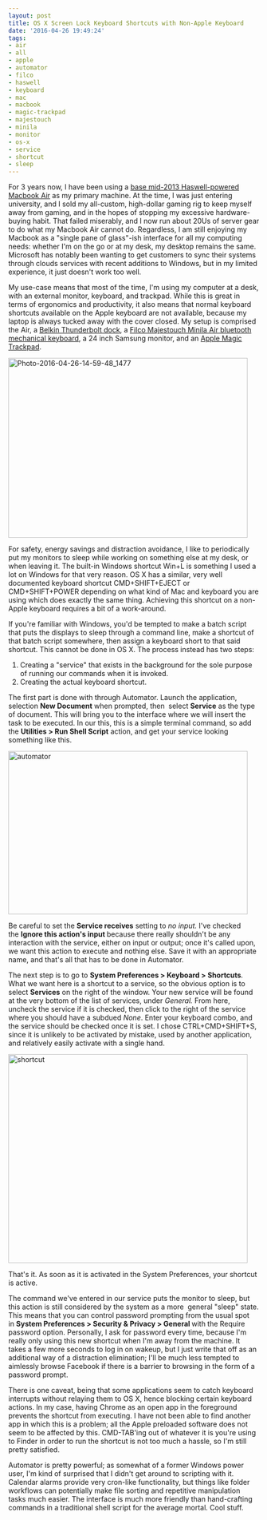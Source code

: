 ```yaml
---
layout: post
title: OS X Screen Lock Keyboard Shortcuts with Non-Apple Keyboard
date: '2016-04-26 19:49:24'
tags:
- air
- all
- apple
- automator
- filco
- haswell
- keyboard
- mac
- macbook
- magic-trackpad
- majestouch
- minila
- monitor
- os-x
- service
- shortcut
- sleep
---
```


For 3 years now, I have been using a <a href="http://www.amazon.com/gp/product/B00746YPQI/ref=as_li_tl?ie=UTF8&amp;camp=1789&amp;creative=9325&amp;creativeASIN=B00746YPQI&amp;linkCode=as2&amp;tag=max302-20&amp;linkId=ABAOLJ6VQEN5IQ4I">base mid-2013 Haswell-powered Macbook Air</a> as my primary machine. At the time, I was just entering university, and I sold my all-custom, high-dollar gaming rig to keep myself away from gaming, and in the hopes of stopping my excessive hardware-buying habit. That failed miserably, and I now run about 20Us of server gear to do what my Macbook Air cannot do. Regardless, I am still enjoying my Macbook as a "single pane of glass"-ish interface for all my computing needs: whether I'm on the go or at my desk, my desktop remains the same. Microsoft has notably been wanting to get customers to sync their systems through clouds services with recent additions to Windows, but in my limited experience, it just doesn't work too well.

My use-case means that most of the time, I'm using my computer at a desk, with an external monitor, keyboard, and trackpad. While this is great in terms of ergonomics and productivity, it also means that normal keyboard shortcuts available on the Apple keyboard are not available, because my laptop is always tucked away with the cover closed. My setup is comprised the Air, a <a href="http://www.amazon.com/gp/product/B00NAWCU7G/ref=as_li_tl?ie=UTF8&amp;camp=1789&amp;creative=9325&amp;creativeASIN=B00NAWCU7G&amp;linkCode=as2&amp;tag=max302-20&amp;linkId=JWHT36HZTGXFZIOD">Belkin Thunderbolt dock</a>, a <a href="http://www.amazon.com/gp/product/B00F3V81VG/ref=as_li_tl?ie=UTF8&amp;camp=1789&amp;creative=9325&amp;creativeASIN=B00F3V81VG&amp;linkCode=as2&amp;tag=max302-20&amp;linkId=PPDOHJQG2CXJWBOD">Filco Majestouch Minila Air bluetooth mechanical keyboard</a>, a 24 inch Samsung monitor, and an <a href="http://www.amazon.com/gp/product/B016QO5YWC/ref=as_li_tl?ie=UTF8&amp;camp=1789&amp;creative=9325&amp;creativeASIN=B016QO5YWC&amp;linkCode=as2&amp;tag=max302-20&amp;linkId=HA7M4SDOEMFHVKIJ">Apple Magic Trackpad</a>.

<a href="http://maximerousseau.com/2016/04/26/os-x-screen-lock-keyboard-shortcuts-with-non-apple-keyboard/photo-2016-04-26-14-59-48_1477/" rel="attachment wp-att-1022"><img class="aligncenter size-large wp-image-1022" src="https://maximerousseau.files.wordpress.com/2016/04/photo-2016-04-26-14-59-48_1477.jpg?w=480" alt="Photo-2016-04-26-14-59-48_1477" width="480" height="360" /></a>

For safety, energy savings and distraction avoidance, I like to periodically put my monitors to sleep while working on something else at my desk, or when leaving it. The built-in Windows shortcut Win+L is something I used a lot on Windows for that very reason. OS X has a similar, very well documented keyboard shortcut CMD+SHIFT+EJECT or CMD+SHIFT+POWER depending on what kind of Mac and keyboard you are using which does exactly the same thing. Achieving this shortcut on a non-Apple keyboard requires a bit of a work-around.

If you're familiar with Windows, you'd be tempted to make a batch script that puts the displays to sleep through a command line, make a shortcut of that batch script somewhere, then assign a keyboard short to that said shortcut. This cannot be done in OS X. The process instead has two steps:
<ol>
 	<li>Creating a "service" that exists in the background for the sole purpose of running our commands when it is invoked.</li>
 	<li>Creating the actual keyboard shortcut.</li>
</ol>
The first part is done with through Automator. Launch the application, selection <strong>New Document</strong> when prompted, then  select <strong>Service</strong> as the type of document. This will bring you to the interface where we will insert the task to be executed. In our this, this is a simple terminal command, so add the <strong>Utilities &gt; Run Shell Script</strong> action, and get your service looking something like this.

<a href="http://maximerousseau.com/2016/04/26/os-x-screen-lock-keyboard-shortcuts-with-non-apple-keyboard/automator/" rel="attachment wp-att-1020"><img class="aligncenter size-large wp-image-1020" src="https://maximerousseau.files.wordpress.com/2016/04/automator.png?w=480" alt="automator" width="480" height="327" /></a>

Be careful to set the <strong>Service receives</strong> setting to <em>no input. </em>I've checked the <strong>Ignore this action's input<em> </em></strong>because there really shouldn't be any interaction with the service, either on input or output; once it's called upon, we want this action to execute and nothing else. Save it with an appropriate name, and that's all that has to be done in Automator.

The next step is to go to <strong>System Preferences &gt; Keyboard &gt; Shortcuts</strong><em>.</em> What we want here is a shortcut to a service, so the obvious option is to select <strong>Services</strong> on the right of the window. Your new service will be found at the very bottom of the list of services, under <em>General.</em> From here, uncheck the service if it is checked, then click to the right of the service where you should have a subdued <em>None</em>. Enter your keyboard combo, and the service should be checked once it is set. I chose CTRL+CMD+SHIFT+S, since it is unlikely to be activated by mistake, used by another application, and relatively easily activate with a single hand.

<a href="http://maximerousseau.com/2016/04/26/os-x-screen-lock-keyboard-shortcuts-with-non-apple-keyboard/shortcut/" rel="attachment wp-att-1021"><img class="aligncenter size-large wp-image-1021" src="https://maximerousseau.files.wordpress.com/2016/04/shortcut.png?w=480" alt="shortcut" width="480" height="418" /></a>

That's it. As soon as it is activated in the System Preferences, your shortcut is active.

The command we've entered in our service puts the monitor to sleep, but this action is still considered by the system as a more  general "sleep" state. This means that you can control password prompting from the usual spot in <strong>System Preferences &gt; Security &amp; Privacy &gt; General </strong>with the Require password option. Personally, I ask for password every time, because I'm really only using this new shortcut when I'm away from the machine. It takes a few more seconds to log in on wakeup, but I just write that off as an additional way of a distraction elimination; I'll be much less tempted to aimlessly browse Facebook if there is a barrier to browsing in the form of a password prompt.

There is one caveat, being that some applications seem to catch keyboard interrupts without relaying them to OS X, hence blocking certain keyboard actions. In my case, having Chrome as an open app in the foreground prevents the shortcut from executing. I have not been able to find another app in which this is a problem; all the Apple preloaded software does not seem to be affected by this. CMD-TAB'ing out of whatever it is you're using to Finder in order to run the shortcut is not too much a hassle, so I'm still pretty satisfied.

Automator is pretty powerful; as somewhat of a former Windows power user, I'm kind of surprised that I didn't get around to scripting with it. Calendar alarms provide very cron-like functionality, but things like folder workflows can potentially make file sorting and repetitive manipulation tasks much easier. The interface is much more friendly than hand-crafting commands in a traditional shell script for the average mortal. Cool stuff.